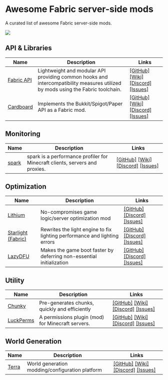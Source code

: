 # Awesome Fabric server-side mods

A curated list of awesome Fabric server-side mods.

![](https://img.shields.io/badge/Fabric-1.19.3-blue)


## API & Libraries
| Name  | Description | Links |
|-------|-------------|-------|
| [Fabric API](https://modrinth.com/mod/fabric-api) | Lightweight and modular API providing common hooks and intercompatibility measures utilized by mods using the Fabric toolchain. |  [\[GitHub\]](https://github.com/FabricMC/fabric)   [\[Wiki\]](https://fabricmc.net/wiki/)   [\[Discord\]](https://discord.gg/v6v4pMv)   [\[Issues\]](https://github.com/FabricMC/fabric/issues)  |
| [Cardboard](https://modrinth.com/mod/cardboard) | Implements the Bukkit/Spigot/Paper API as a Fabric mod. |  [\[GitHub\]](https://github.com/CardboardPowered/)   [\[Wiki\]](https://cardboardpowered.org/)   [\[Discord\]](https://discord.gg/gwXpFCwHM4)   [\[Issues\]](https://github.com/CardboardPowered/Cardboard/issues)  |

## Monitoring
| Name  | Description | Links |
|-------|-------------|-------|
| [spark](https://modrinth.com/mod/spark) | spark is a performance profiler for Minecraft clients, servers and proxies. |  [\[GitHub\]](https://github.com/lucko/spark)   [\[Wiki\]](https://spark.lucko.me/docs)   [\[Discord\]](https://discord.gg/PAGT2fu)   [\[Issues\]](https://github.com/lucko/spark/issues)  |

## Optimization
| Name  | Description | Links |
|-------|-------------|-------|
| [Lithium](https://modrinth.com/mod/lithium) | No-compromises game logic/server optimization mod |  [\[GitHub\]](https://github.com/jellysquid3/lithium-fabric)    [\[Discord\]](https://jellysquid.me/discord)   [\[Issues\]](https://github.com/jellysquid3/lithium-fabric/issues)  |
| [Starlight (Fabric)](https://modrinth.com/mod/starlight) | Rewrites the light engine to fix lighting performance and lighting errors |  [\[GitHub\]](https://github.com/PaperMC/Starlight)    [\[Discord\]](https://discord.gg/tuinity)   [\[Issues\]](https://github.com/PaperMC/Starlight/issues)  |
| [LazyDFU](https://modrinth.com/mod/lazydfu) | Makes the game boot faster by deferring non-essential initialization |  [\[GitHub\]](https://github.com/astei/lazydfu)    [\[Discord\]](https://discord.gg/RUGArxEQ8J)   [\[Issues\]](https://github.com/astei/lazydfu/issues)  |

## Utility
| Name  | Description | Links |
|-------|-------------|-------|
| [Chunky](https://modrinth.com/mod/chunky) | Pre-generates chunks, quickly and efficiently |  [\[GitHub\]](https://github.com/pop4959/Chunky)   [\[Wiki\]](https://github.com/pop4959/Chunky/wiki)   [\[Discord\]](https://discord.gg/ZwVJukcNQG)   [\[Issues\]](https://github.com/pop4959/Chunky/issues)  |
| [LuckPerms](https://modrinth.com/mod/luckperms) | A permissions plugin (mod) for Minecraft servers. |  [\[GitHub\]](https://github.com/lucko/LuckPerms)   [\[Wiki\]](https://luckperms.net/wiki)   [\[Discord\]](https://discord.gg/luckperms)   [\[Issues\]](https://github.com/lucko/LuckPerms/issues)  |

## World Generation
| Name  | Description | Links |
|-------|-------------|-------|
| [Terra](https://modrinth.com/mod/terra) | World generation modding/configuration platform |  [\[GitHub\]](https://github.com/PolyhedralDev/Terra)   [\[Wiki\]](https://terra.polydev.org)   [\[Discord\]](https://discord.gg/PXUEbbF)   [\[Issues\]](https://github.com/PolyhedralDev/Terra/issues)  |

